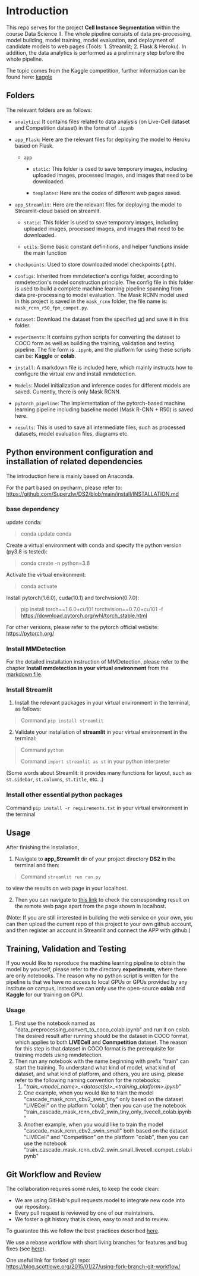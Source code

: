 # Introduction
This repo serves for the project **Cell Instance Segmentation** within the course Data Science II. The whole pipeline 
consists of data pre-processing, model building, model training, model evaluation, and deployment of candidate models to 
web pages (Tools: 1. Streamlit; 2. Flask & Heroku). In addition, the data analytics is performed as a preliminary step before
the whole pipeline. 

The topic comes from the Kaggle competition, further information can be found here: [kaggle](https://www.kaggle.com/c/sartorius-cell-instance-segmentation)

## Folders
The relevant folders are as follows:

* `analytics`: It contains files related to data analysis (on Live-Cell dataset and Competition dataset) in the format of `.ipynb`

* `app_Flask`: Here are the relevant files for deploying the model to Heroku based on Flask.

    * `app`

        * `static`: This folder is used to save temporary images, including uploaded images, processed images, and images that need to be downloaded.

        * `templates`: Here are the codes of different web pages saved.

* `app_Streamlit`: Here are the relevant files for deploying the model to Streamlit-cloud based on streamlit.

    * `static`: This folder is used to save temporary images, including uploaded images, processed images, and images that need to be downloaded.

    * `utils`: Some basic constant definitions, and helper functions inside the main function

* `checkpoints`: Used to store downloaded model checkpoints (.pth).

* `configs`: Inherited from mmdetection's configs folder, according to mmdetection's model construction principle. The config
file in this folder is used to build a complete machine learning pipeline spanning from data pre-processing to model evaluation. 
The Mask RCNN model used in this project is saved in the `mask_rcnn` folder, the file name is: `mask_rcnn_r50_fpn_compet.py`.

* `dataset`: Download the dataset from the specified [url](https://www.kaggle.com/c/sartorius-cell-instance-segmentation/data) and save it in this folder.

* `experiments`: It contains python scripts for converting the dataset to COCO form as well as building the training, 
validation and testing pipeline. The file form is `.ipynb`, and the platform for using these scripts can be: **Kaggle**
or **colab**.

* `install`: A markdown file is included here, which mainly instructs how to configure the virtual env and install mmdetection.

* `Models`: Model initialization and inference codes for different models are saved. Currently, there is only Mask RCNN.

* `pytorch_pipeline`: The implementation of the pytorch-based machine learning pipeline including baseline model (Mask R-CNN + R50)
is saved here.

* `results`: This is used to save all intermediate files, such as processed datasets, model evaluation files, diagrams etc.

## Python environment configuration and installation of related dependencies
The introduction here is mainly based on Anaconda.

For the part based on pycharm, please refer to: https://github.com/Superzlw/DS2/blob/main/install/INSTALLATION.md

### base dependency
update conda:

> conda update conda

Create a virtual environment with conda and specify the python version (py3.8 is tested):

> conda create -n <virtual env name> python=3.8

Activate the virtual environment:

> conda activate <virtual env name>

Install pytorch(1.6.0), cuda(10.1) and torchvision(0.7.0):

> pip install torch==1.6.0+cu101 torchvision==0.7.0+cu101 -f https://download.pytorch.org/whl/torch_stable.html 

For other versions, please refer to the pytorch official website: https://pytorch.org/

### Install MMDetection
For the detailed installation instruction of MMDetection, please refer to the chapter **Install mmdetection in your virtual 
environment** from the [markdown file](https://github.com/Superzlw/DS2/blob/main/install/INSTALLATION.md). 
### Install Streamlit
1. Install the relevant packages in your virtual environment in the terminal, as follows:

> Command `pip install streamlit`

2. Validate your installation of **streamlit** in your virtual environment in the terminal:

> Command `python`
> 
> Command `import streamlit as st` in your python interpreter

(Some words about Streamlit: it provides many functions for layout, such as `st.sidebar`, `st.columns`, `st.title`, etc. .)

### Install other essential python packages 
Command `pip install -r requirements.txt` in your virtual environment in the terminal

## Usage
After finishing the installation, 
1. Navigate to **app_Streamlit** dir of your project directory **DS2** in the terminal and then:

> Command `streamlit run run.py`

to view the results on web page in your localhost.

2. Then you can navigate to [this link](https://share.streamlit.io/superzlw/ds2/main/app_Streamlit/run.py) to check the
corresponding result on the remote web page apart from the page shown in localhost.


(Note:
If you are still interested in building the web service on your own, you can then upload the current repo of this 
project to your own github account, and then register an account in Streamlit and connect the APP with github.)

## Training, Validation and Testing
If you would like to reproduce the machine learning pipeline to obtain the model by yourself, please refer to the directory
**experiments**, where there are only notebooks. The reason why no python script is written for the pipeline is that
we have no access to local GPUs or GPUs provided by any institute on campus, instead we can only use the open-source
**colab** and **Kaggle** for our training on GPU.
### Usage
1. First use the notebook named as "data_preprocessing_convert_to_coco_colab.ipynb" and run it on colab. The desired result
after running should be the dataset in COCO format, which applies to both **LIVECell** and **Conmpetition** dataset. The reason
for this step is that dataset in COCO format is the prerequisite for training models using mmdetection. 
2. Then run any notebook with the name beginning with prefix "train" can start the training. To understand what kind of model,
what kind of dataset, and what kind of platform, and others, you are using, please refer to the following naming convention
for the notebooks:
   1. "*train\_<model_name>\_<dataset(s)>\_<training_platform>.ipynb*"
   2. One example, when you would like to train the model "cascade_mask_rcnn_cbv2_swin_tiny" only based on the dataset "LIVECell"
   on the platform "colab", then you can use the notebook "train_cascade_mask_rcnn_cbv2_swin_tiny_only_livecell_colab.ipynb"
   3. Another example, when you would like to train the model "cascade_mask_rcnn_cbv2_swin_small" both based on the dataset "LIVECell"
   and "Competition" on the platform "colab", then you can use the notebook "train_cascade_mask_rcnn_cbv2_swin_small_livecell_compet_colab.ipynb"

## Git Workflow and Review

The collaboration requires some rules, to keep the code clean:

* We are using GitHub's pull requests model to integrate new code into our repository.
* Every pull request is reviewed by one of our maintainers.
* We foster a git history that is clean, easy to read and to review.

To guarantee this we follow the best practices described [here](https://www.git-tower.com/learn/git/ebook/en/command-line/appendix/best-practices#start).

We use a rebase workflow with short living branches for features and bug fixes (see [here](https://www.git-tower.com/learn/git/ebook/en/command-line/advanced-topics/rebase#start)).

One useful link for forked git repo:
https://blog.scottlowe.org/2015/01/27/using-fork-branch-git-workflow/